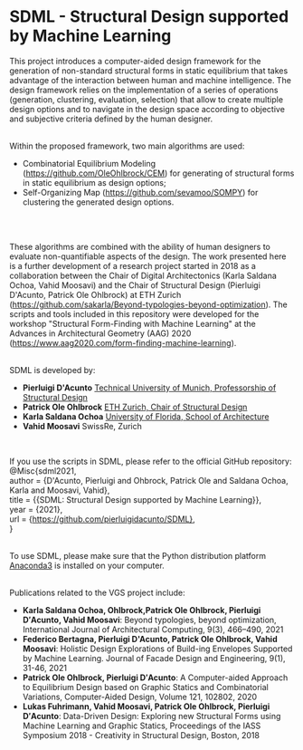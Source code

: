 # SDML - Structural Design supported by Machine Learning

This project introduces a computer-aided design framework for the generation of non-standard structural forms in static equilibrium that takes advantage of the interaction between human and machine intelligence. The design framework relies on the implementation of a series of operations (generation, clustering, evaluation, selection) that allow to create multiple design options and to navigate in the design space according to objective and subjective criteria defined by the human designer. 
<br>
<br>

Within the proposed framework, two main algorithms are used: 
- Combinatorial Equilibrium Modeling (https://github.com/OleOhlbrock/CEM) for generating of structural forms in static equilibrium as design options;
- Self-Organizing Map (https://github.com/sevamoo/SOMPY) for clustering the generated design options.
<br>
<br>

These algorithms are combined with the ability of human designers to evaluate non-quantifiable aspects of the design. The work presented here is a further development of a research project started in 2018 as a collaboration between the Chair of Digital Architectonics (Karla Saldana Ochoa, Vahid Moosavi) and the Chair of Structural Design (Pierluigi D'Acunto, Patrick Ole Ohlbrock) at ETH Zurich (https://github.com/sakarla/Beyond-typologies-beyond-optimization). The scripts and tools included in this repository were developed for the workshop "Structural Form-Finding with Machine Learning" at the Advances in Architectural Geometry (AAG) 2020 (https://www.aag2020.com/form-finding-machine-learning). 
<br>
<br>

SDML is developed by:
- __Pierluigi D'Acunto__ [Technical University of Munich, Professorship of Structural Design](https://www.arc.ed.tum.de/sd/startseite/)
- __Patrick Ole Ohlbrock__ [ETH Zurich, Chair of Structural Design](https://schwartz.arch.ethz.ch/)
- __Karla Saldana Ochoa__ [University of Florida, School of Architecture](https://www.ai-share-lab.com/)
- __Vahid Moosavi__ SwissRe, Zurich
<br>

If you use the scripts in SDML, please refer to the official GitHub repository: <br>
@Misc{sdml2021, <br>
author = {D'Acunto, Pierluigi and Ohbrock, Patrick Ole and Saldana Ochoa, Karla and Moosavi, Vahid}, <br>
title = {{SDML: Structural Design supported by Machine Learning}}, <br>
year = {2021}, <br>
url = {https://github.com/pierluigidacunto/SDML}, <br>
}
<br>
<br>

To use SDML, please make sure that the Python distribution platform [Anaconda3](https://www.anaconda.com/products/individual) is installed on your computer.
<br>
<br>

Publications related to the VGS project include:
- __Karla Saldana Ochoa, Ohlbrock,Patrick Ole Ohlbrock, Pierluigi D′Acunto, Vahid Moosavi__: Beyond typologies, beyond optimization, International Journal of Architectural Computing, 9(3), 466–490, 2021
- __Federico Bertagna, Pierluigi D'Acunto, Patrick Ole Ohlbrock, Vahid Moosavi__: Holistic Design Explorations of Build-ing Envelopes Supported by Machine Learning. Journal of Facade Design and Engineering, 9(1), 31-46, 2021
- __Patrick Ole Ohlbrock, Pierluigi D′Acunto__: A Computer-aided Approach to Equilibrium Design based on Graphic Statics and Combinatorial Variations, Computer-Aided Design, Volume 121, 102802, 2020
- __Lukas Fuhrimann, Vahid Moosavi, Patrick Ole Ohlbrock, Pierluigi D′Acunto__: Data-Driven Design: Exploring new Structural Forms using Machine Learning and Graphic Statics, Proceedings of the IASS Symposium 2018 - Creativity in Structural Design, Boston, 2018
